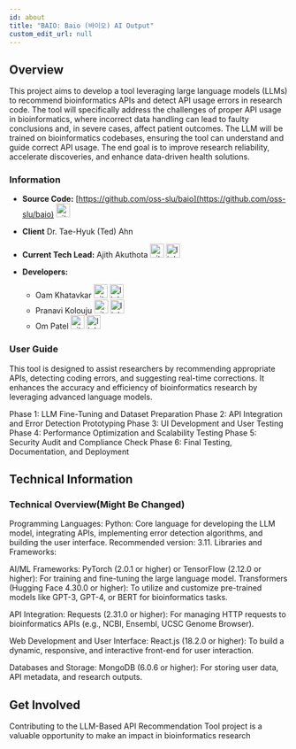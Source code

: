 ```yaml
---
id: about
title: "BAIO: Baio (바이오) AI Output"
custom_edit_url: null
---
```


## Overview

This project aims to develop a tool leveraging large language models (LLMs) to recommend bioinformatics APIs and detect API usage errors in research code. The tool will specifically address the challenges of proper API usage in bioinformatics, where incorrect data handling can lead to faulty conclusions and, in severe cases, affect patient outcomes. The LLM will be trained on bioinformatics codebases, ensuring the tool can understand and guide correct API usage. The end goal is to improve research reliability, accelerate discoveries, and enhance data-driven health solutions.

### Information

- **Source Code:** [https://github.com/oss-slu/baio](https://github.com/oss-slu/baio) [<img src="/img/git-alt.svg" alt="git" width="25" height="25" />](https://github.com/oss-slu/baio)

- **Client** Dr. Tae-Hyuk (Ted) Ahn

- **Current Tech Lead:** Ajith Akuthota [<img src="/img/github.svg" alt="github" width="25" height="25" />](https://github.com/AjithAkuthota23) [<img src="/img/linkedin.svg" alt="linkedin" width="25" height="25" />](https://www.linkedin.com/in/ajith-akuthota-4693081a8/)

- **Developers:**
  - Oam Khatavkar [<img src="/img/github.svg" alt="github" width="25" height="25" />](https://github.com/oam67) [<img src="/img/linkedin.svg" alt="linkedin" width="25" height="25" />](https://www.linkedin.com/in/oam-khatavkar-557775278/)
  -  Pranavi Kolouju [<img src="/img/github.svg" alt="github" width="25" height="25" />](https://github.com/PranaviKolouju) [<img src="/img/linkedin.svg" alt="linkedin" width="25" height="25" />](https://www.linkedin.com/in/pranavi-kolouju-a77582247/)
  - Om Patel [<img src="/img/github.svg" alt="github" width="25" height="25" />](https://github.com/Omp06) [<img src="/img/linkedin.svg" alt="linkedin" width="25" height="25" />](https://www.linkedin.com/in/om-patel-73a0b220a/) 

### User Guide

This tool is designed to assist researchers by recommending appropriate APIs, detecting coding errors, and suggesting real-time corrections. It enhances the accuracy and efficiency of bioinformatics research by leveraging advanced language models.

Phase 1: LLM Fine-Tuning and Dataset Preparation
Phase 2: API Integration and Error Detection Prototyping
Phase 3: UI Development and User Testing
Phase 4: Performance Optimization and Scalability Testing
Phase 5: Security Audit and Compliance Check
Phase 6: Final Testing, Documentation, and Deployment

## Technical Information

### Technical Overview(Might Be Changed)

Programming Languages:
Python: Core language for developing the LLM model, integrating APIs, implementing error detection algorithms, and building the user interface. Recommended version: 3.11.
Libraries and Frameworks:

AI/ML Frameworks:
PyTorch (2.0.1 or higher) or TensorFlow (2.12.0 or higher): For training and fine-tuning the large language model.
Transformers (Hugging Face 4.30.0 or higher): To utilize and customize pre-trained models like GPT-3, GPT-4, or BERT for bioinformatics tasks.

API Integration:
Requests (2.31.0 or higher): For managing HTTP requests to bioinformatics APIs (e.g., NCBI, Ensembl, UCSC Genome Browser).

Web Development and User Interface:
React.js (18.2.0 or higher): To build a dynamic, responsive, and interactive front-end for user interaction.

Databases and Storage:
MongoDB (6.0.6 or higher): For storing user data, API metadata, and research outputs.

## Get Involved
Contributing to the LLM-Based API Recommendation Tool project is a valuable opportunity to make an impact in bioinformatics research